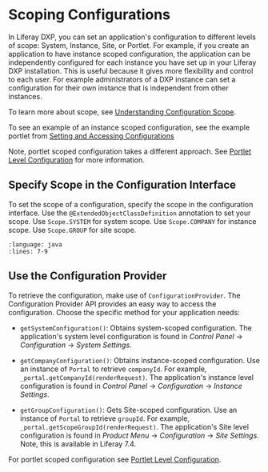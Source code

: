 # Scoping Configurations

In Liferay DXP, you can set an application's configuration to different levels of scope: System, Instance, Site, or Portlet. For example, if you create an application to have instance scoped configuration, the application can be independently configured for each instance you have set up in your Liferay DXP installation. This is useful because it gives more flexibility and control to each user. For example administrators of a DXP instance can set a configuration for their own instance that is independent from other instances. 

To learn more about scope, see [Understanding Configuration Scope](../../../system-administration/configuring-liferay/understanding-configuration-scope.md).

To see an example of an instance scoped configuration, see the example portlet from [Setting and Accessing Configurations](./setting-and-accessing-configurations.md)

Note, portlet scoped configuration takes a different approach. See [Portlet Level Configuration](./portlet-level-configuration.md) for more information.

## Specify Scope in the Configuration Interface

To set the scope of a configuration, specify the scope in the configuration interface. Use the `@ExtendedObjectClassDefinition` annotation to set your scope. Use `Scope.SYSTEM` for system scope. Use `Scope.COMPANY` for instance scope. Use `Scope.GROUP` for site scope. 

```{literalinclude} ./scoping-configurations/resources/liferay-n2f3.zip/n2f3-web/src/main/java/com/acme/n2f3/web/internal/configuration/N2F3WebConfiguration.java
:language: java
:lines: 7-9
```

## Use the Configuration Provider

To retrieve the configuration, make use of `ConfigurationProvider`. The Configuration Provider API provides an easy way to access the configuration. Choose the specific method for your application needs:

* `getSystemConfiguration()`: Obtains system-scoped configuration. The application's system level configuration is found in *Control Panel* &rarr; *Configuration* &rarr; *System Settings*.

* `getCompanyConfiguration()`: Obtains instance-scoped configuration. Use an instance of `Portal` to retrieve `companyId`. For example, `_portal.getCompanyId(renderRequest)`. The application's instance level configuration is found in *Control Panel* &rarr; *Configuration* &rarr; *Instance Settings*.

* `getGroupConfiguration()`: Gets Site-scoped configuration. Use an instance of `Portal` to retrieve `groupId`. For example, `_portal.getScopeGroupId(renderRequest)`. The application's Site level configuration is found in *Product Menu* &rarr; *Configuration* &rarr; *Site Settings*. Note, this is available in Liferay 7.4.

For portlet scoped configuration see [Portlet Level Configuration](./portlet-level-configuration.md).
